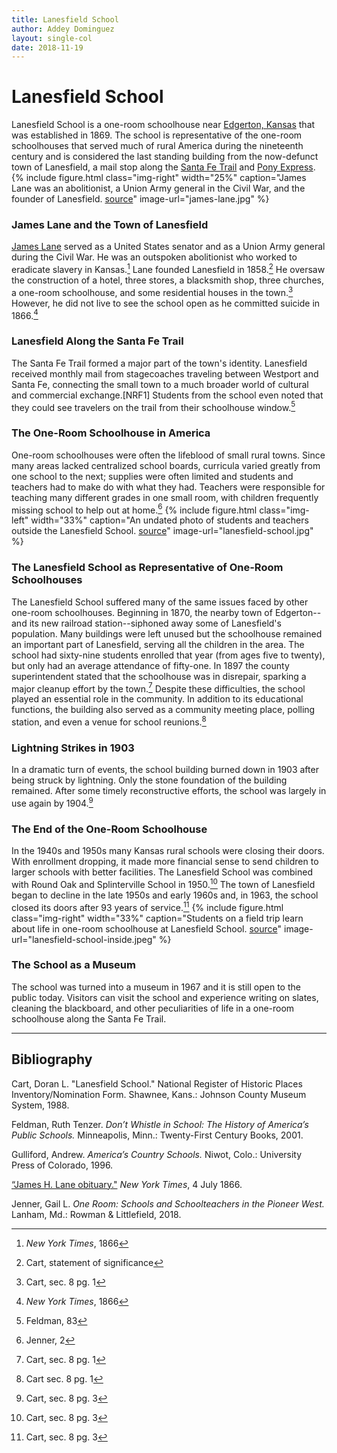 ```yaml
---
title: Lanesfield School
author: Addey Dominguez
layout: single-col
date: 2018-11-19
---
```


# Lanesfield School
Lanesfield School is a one-room schoolhouse near [Edgerton, Kansas](https://en.wikipedia.org/wiki/Edgerton,_Kansas) that was established in 1869. The school is representative of the one-room schoolhouses that served much of rural America during the nineteenth century and is considered the last standing building from the now-defunct town of Lanesfield, a mail stop along the [Santa Fe Trail](https://nps.gov/safe) and [Pony Express](https://nps.gov/poex).
{% include figure.html
  class="img-right"
  width="25%"
  caption="James Lane was an abolitionist, a Union Army general in the Civil War, and the founder of Lanesfield. [source](https://www.kshs.org/kansapedia/frontier-guard/16898)"
  image-url="james-lane.jpg"
%}
### James Lane and the Town of Lanesfield
[James Lane](https://en.wikipedia.org/wiki/James_Henry_Lane_(Union_general)) served as a United States senator and as a Union Army general during the Civil War. He was an outspoken abolitionist who worked to eradicate slavery in Kansas.[^nyt] Lane founded Lanesfield in 1858.[^NRF1] He oversaw the construction of a hotel, three stores, a blacksmith shop, three churches, a one-room schoolhouse, and some residential houses in the town.[^NRF2] However, he did not live to see the school open as he committed suicide in 1866.[^nyt2]

### Lanesfield Along the Santa Fe Trail
The Santa Fe Trail formed a major part of the town's identity. Lanesfield received monthly mail from stagecoaches traveling between Westport and Santa Fe, connecting the small town to a much broader world of cultural and commercial exchange.[NRF1] Students from the school even noted that they could see travelers on the trail from their schoolhouse window.[^feldman]

### The One-Room Schoolhouse in America
One-room schoolhouses were often the lifeblood of small rural towns. Since many areas lacked centralized school boards, curricula varied greatly from one school to the next; supplies were often limited and students and teachers had to make do with what they had. Teachers were responsible for teaching many different grades in one small room, with children frequently missing school to help out at home.[^jenner]
{% include figure.html
  class="img-left"
  width="33%"
  caption="An undated photo of students and teachers outside the Lanesfield School. [source](https://www.flickr.com/photos/jocomuseum/5081160045)"
  image-url="lanesfield-school.jpg"
%}
### The Lanesfield School as Representative of One-Room Schoolhouses
The Lanesfield School suffered many of the same issues faced by other one-room schoolhouses. Beginning in 1870, the nearby town of Edgerton--and its new railroad station--siphoned away some of Lanesfield's population. Many buildings were left unused but the schoolhouse remained an important part of Lanesfield, serving all the children in the area. The school had sixty-nine students enrolled that year (from ages five to twenty), but only had an average attendance of fifty-one. In 1897 the county superintendent stated that the schoolhouse was in disrepair, sparking a major cleanup effort by the town.[^NRF3] Despite these difficulties, the school played an essential role in the community. In addition to its educational functions, the building also served as a community meeting place, polling station, and even a venue for school reunions.[^NRF4]
### Lightning  Strikes in 1903
In a dramatic turn of events, the school building burned down in 1903 after being struck by lightning. Only the stone foundation of the building remained. After some timely reconstructive efforts, the school was largely in use again by 1904.[^NRF5]
### The End of the One-Room Schoolhouse
 In the 1940s and 1950s many Kansas rural schools were closing their doors. With enrollment dropping, it made more financial sense to send children to larger schools with better facilities. The Lanesfield School was combined with Round Oak and Splinterville School in 1950.[^NRF6] The town of Lanesfield began to decline in the late 1950s and early 1960s and, in 1963, the school closed its doors after 93 years of service.[^NRF7]
{% include figure.html
  class="img-right"
  width="33%"
  caption="Students on a field trip learn about life in one-room schoolhouse at Lanesfield School. [source](https://www.jcprd.com/435/Lanesfield-Historic-Site)"
  image-url="lanesfield-school-inside.jpeg"
%}

### The School as a Museum
The school was turned into a museum in 1967 and it is still open to the public today. Visitors can visit the school and experience writing on slates, cleaning the blackboard, and other peculiarities of life in a one-room schoolhouse along the Santa Fe Trail.


[^NRF1]: Cart, statement of significance
[^NRF2]: Cart, sec. 8 pg. 1
[^NRF3]: Cart, sec. 8 pg. 1
[^NRF4]: Cart sec. 8 pg. 1
[^NRF5]: Cart, sec. 8 pg. 3
[^NRF6]: Cart, sec. 8 pg. 3
[^NRF7]: Cart, sec. 8 pg. 3
[^nyt]: _New York Times_, 1866
[^nyt2]: _New York Times_, 1866
[^feldman]: Feldman, 83
[^jenner]: Jenner, 2

***
## Bibliography
Cart, Doran L. "Lanesfield School." National Register of Historic Places Inventory/Nomination Form. Shawnee, Kans.: Johnson County Museum System, 1988.

Feldman, Ruth Tenzer. _Don’t Whistle in School: The History of America’s Public Schools._ Minneapolis, Minn.: Twenty-First Century Books, 2001.

Gulliford, Andrew. _America’s Country Schools._ Niwot, Colo.: University Press of Colorado, 1996.

[“James H. Lane obituary."](https://www.nytimes.com/1866/07/04/archives/obituary-james-h-lane-united-states-senator-from-kansas.html) _New York Times_, 4 July 1866.

Jenner, Gail L. _One Room: Schools and Schoolteachers in the Pioneer West._ Lanham, Md.: Rowman & Littlefield, 2018.
